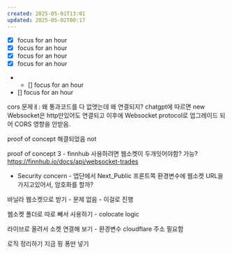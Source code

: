 ```yaml
---
created: 2025-05-01T13:01
updated: 2025-05-02T00:17
---
```

- [x] focus for an hour
- [x] focus for an hour
- [x] focus for an hour
- [x] focus for an hour
- - [] focus for an hour
- [] focus for an hour

cors 문제ㅐ: 왜 통과코드를 다 없앳는데 왜 연결되지?
chatgpt에 따르면 new Websocket은 http만있어도 연결되고 이후에 Websocket protocol로 업그레이드 되어 CORS 영향을 안받음.


proof of concept 해결되었음 not

proof of concept 3 - finnhub 사용하려면 웹소켓이 두개잇어야함? 가능?
https://finnhub.io/docs/api/websocket-trades



- Security concern - 앱단에서 Next_Public 프론트쪽 환경변수에 웹소켓 URL을 가지고있어서, 암호화를 할까?

바닐라 웹소켓으로 받기 - 문제 없음 - 이걸로 진행

웹소켓 폴더로 따로 빼서 사용하기 - colocate logic

라이브로 올려서 소켓 연결해 보기 - 환경변수 cloudflare 주소 필요함

로직 정리하기 지금 핑 퐁만 넣기




 